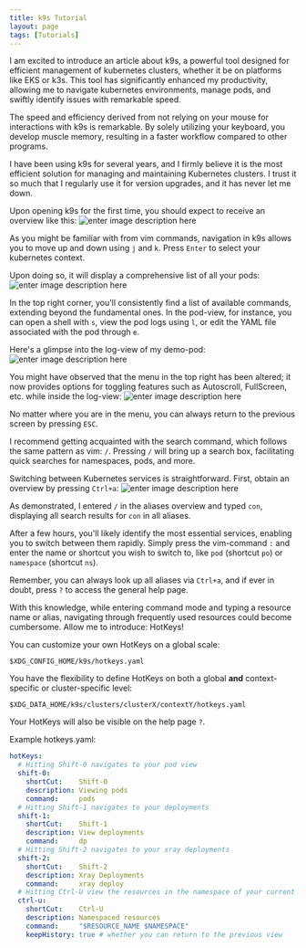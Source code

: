 ```yaml
---
title: k9s Tutorial
layout: page
tags: [Tutorials]
---
```


I am excited to introduce an article about k9s, a powerful tool designed for efficient management of kubernetes clusters, whether it be on platforms like EKS or k3s. This tool has significantly enhanced my productivity, allowing me to navigate kubernetes environments, manage pods, and swiftly identify issues with remarkable speed.

<!-- more -->

The speed and efficiency derived from not relying on your mouse for interactions with k9s is remarkable. By solely utilizing your keyboard, you develop muscle memory, resulting in a faster workflow compared to other programs.

I have been using k9s for several years, and I firmly believe it is the most efficient solution for managing and maintaining Kubernetes clusters. I trust it so much that I regularly use it for version upgrades, and it has never let me down.

Upon opening k9s for the first time, you should expect to receive an overview like this:
![enter image description here](https://i.imgur.com/x5irRPq.png)


As you might be familiar with from vim commands, navigation in k9s allows you to move up and down using `j` and `k`. Press `Enter` to select your kubernetes context.

Upon doing so, it will display a comprehensive list of all your pods:
![enter image description here](https://i.imgur.com/0mKgBN3.png)


In the top right corner, you'll consistently find a list of available commands, extending beyond the fundamental ones. In the pod-view, for instance, you can open a shell with `s`, view the pod logs using `l`, or edit the YAML file associated with the pod through `e`.

Here's a glimpse into the log-view of my demo-pod:
![enter image description here](https://i.imgur.com/rucaWyP.png)

You might have observed that the menu in the top right has been altered; it now provides options for toggling features such as Autoscroll, FullScreen, etc. while inside the log-view:
![enter image description here](https://i.imgur.com/Jicq8Tu.png)


No matter where you are in the menu, you can always return to the previous screen by pressing `ESC`.

I recommend getting acquainted with the search command, which follows the same pattern as vim: `/`. Pressing `/` will bring up a search box, facilitating quick searches for namespaces, pods, and more.

Switching between Kubernetes services is straightforward. First, obtain an overview by pressing `Ctrl+a`:
![enter image description here](https://i.imgur.com/86BXNra.png)


As demonstrated, I entered `/` in the aliases overview and typed `con`, displaying all search results for `con` in all aliases.

After a few hours, you'll likely identify the most essential services, enabling you to switch between them rapidly. Simply press the vim-command `:` and enter the name or shortcut you wish to switch to, like `pod` (shortcut `po`) or `namespace` (shortcut `ns`).

Remember, you can always look up all aliases via `Ctrl+a`, and if ever in doubt, press `?` to access the general help page.

With this knowledge, while entering command mode and typing a resource name or alias, navigating through frequently used resources could become cumbersome.
Allow me to introduce: HotKeys!

You can customize your own HotKeys on a global scale:

    $XDG_CONFIG_HOME/k9s/hotkeys.yaml

You have the flexibility to define HotKeys on both a global **and** context-specific or cluster-specific level:

    $XDG_DATA_HOME/k9s/clusters/clusterX/contextY/hotkeys.yaml

Your HotKeys will also be visible on the help page `?`.

Example hotkeys.yaml:

```yaml
hotKeys:
  # Hitting Shift-0 navigates to your pod view
  shift-0:
    shortCut:    Shift-0
    description: Viewing pods
    command:     pods
  # Hitting Shift-1 navigates to your deployments
  shift-1:
    shortCut:    Shift-1
    description: View deployments
    command:     dp
  # Hitting Shift-2 navigates to your xray deployments
  shift-2:
    shortCut:    Shift-2
    description: Xray Deployments
    command:     xray deploy
  # Hitting Ctrl-U view the resources in the namespace of your current selection
  ctrl-u:
    shortCut:    Ctrl-U
    description: Namespaced resources
    command:     "$RESOURCE_NAME $NAMESPACE"
    keepHistory: true # whether you can return to the previous view
```
